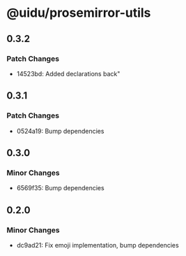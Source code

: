 # @uidu/prosemirror-utils

## 0.3.2

### Patch Changes

- 14523bd: Added declarations back"

## 0.3.1

### Patch Changes

- 0524a19: Bump dependencies

## 0.3.0

### Minor Changes

- 6569f35: Bump dependencies

## 0.2.0

### Minor Changes

- dc9ad21: Fix emoji implementation, bump dependencies
